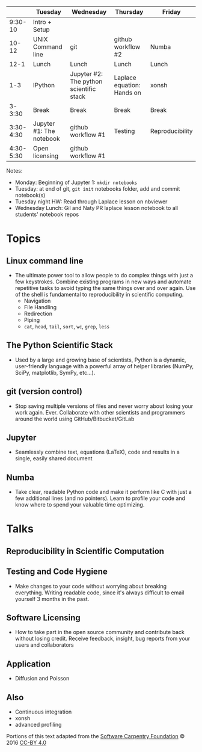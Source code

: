 |              | Tuesday        | Wednesday      | Thursday        | Friday             |
|-----------|------------|------------|------------|------------|
| 9:30-10  | Intro + Setup|              |           |       |    |
| 10-12    | UNIX Command line       | git      | github workflow #2| Numba |
| 12-1     | Lunch       | Lunch    | Lunch        | Lunch      |
| 1-3      | IPython     | Jupyter #2: The python scientific stack|Laplace equation: Hands on | xonsh       |
| 3-3:30| Break     | Break|Break | Break       |
| 3:30-4:30|Jupyter #1: The notebook     | github workflow #1| Testing | Reproducibility      |
| 4:30-5:30| Open licensing     | github workflow #1|   |        |

Notes:
* Monday: Beginning of Jupyter 1: `mkdir notebooks`
* Tuesday: at end of git, `git init` notebooks folder, add and commit notebook(s)
* Tuesday night HW: Read through Laplace lesson on nbviewer
* Wednesday Lunch: Gil and Naty PR laplace lesson notebook to all students' notebook repos



# Topics
## Linux command line

* The ultimate power tool to allow people to do complex things with just a few
  keystrokes. Combine existing programs in new ways and automate repetitive
  tasks to avoid typing the same things over and over again. Use of the shell is
  fundamental to reproducibility in scientific computing.
  - Navigation
  - File Handling
  - Redirection
  - Piping
  - `cat`, `head`, `tail`, `sort`, `wc`, `grep`, `less`

## The Python Scientific Stack

* Used by a large and growing base of scientists, Python is a dynamic,
  user-friendly language with a powerful array of helper libraries (NumPy,
  SciPy, matplotlib, SymPy, etc...).

## git (version control)

* Stop saving multiple versions of files and never worry about losing your work
  again. Ever. Collaborate with other scientists and programmers around the
  world using GitHub/Bitbucket/GitLab

## Jupyter

* Seamlessly combine text, equations (LaTeX), code and results in a single,
  easily shared document

## Numba

* Take clear, readable Python code and make it perform like C with just a few
  additional lines (and no pointers). Learn to profile your code and know where
  to spend your valuable time optimizing.

# Talks

## Reproducibility in Scientific Computation



## Testing and Code Hygiene

* Make changes to your code without worrying about breaking everything. Writing
  readable code, since it's always difficult to email yourself 3 months in the
  past.

## Software Licensing

* How to take part in the open source community and contribute back without
  losing credit. Receive feedback, insight, bug reports from your users and
  collaborators


## Application 
 - Diffusion and Poisson
 
## Also

* Continuous integration
* xonsh
* advanced profiling

Portions of this text adapted from
the [Software Carpentry Foundation](http://swcarpentry.github.io/shell-novice/)
© 2016 [CC-BY 4.0](https://creativecommons.org/licenses/by/4.0/)
